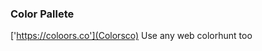 ### Color Pallete

<!--Please Include The Color Pallete Here-->

['https://coloors.co'](Colorsco)
Use any web colorhunt too
